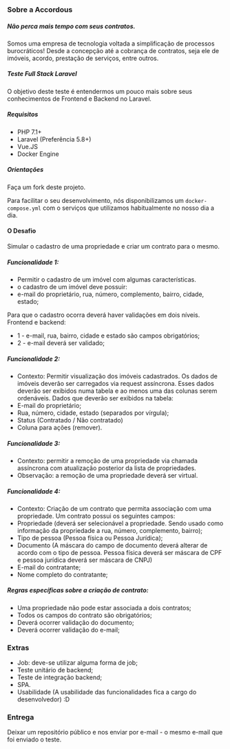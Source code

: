 ### Sobre a Accordous
##### Não perca mais tempo com seus contratos.
Somos uma empresa de tecnologia voltada a simplificação de processos burocráticos! Desde a concepção até a cobrança de contratos, seja ele de imóveis, acordo, prestação de serviços, entre outros.


##### Teste Full Stack Laravel
O objetivo deste teste é entendermos um pouco mais sobre seus conhecimentos de Frontend e Backend no Laravel.

##### Requisitos
- PHP 7.1+
- Laravel (Preferência 5.8+)
- Vue.JS
- Docker Engine

##### Orientações
Faça um fork deste projeto.

Para facilitar o seu desenvolvimento, nós disponibilizamos um ``docker-compose.yml`` com o serviços que utilizamos habitualmente no nosso dia a dia.

#### O Desafio
Simular o cadastro de uma propriedade e criar um contrato para o mesmo.

##### Funcionalidade 1:
  - Permitir o cadastro de um imóvel com algumas características. 
  - o cadastro de um imóvel deve possuir:
  - e-mail do proprietário, rua, número, complemento, bairro, cidade, estado;

Para que o cadastro ocorra deverá haver validações em dois níveis. Frontend e backend:
- 1 - e-mail, rua, bairro, cidade e estado são campos obrigatórios;
- 2 - e-mail deverá ser validado;

##### Funcionalidade 2:
  - Contexto: Permitir visualização dos imóveis cadastrados.
    Os dados de imóveis deverão ser carregados via request assíncrona. Esses dados deverão ser exibidos numa tabela e ao menos uma das colunas serem ordenáveis.
    Dados que deverão ser exibidos na tabela:
  - E-mail do proprietário;
  - Rua, número, cidade, estado (separados por vírgula);
  - Status (Contratado / Não contratado)
  - Coluna para ações (remover).

##### Funcionalidade 3:
  - Contexto: permitir a remoção de uma propriedade via chamada assíncrona com atualização posterior da lista de propriedades.
  - Observação: a remoção de uma propriedade deverá ser virtual.

##### Funcionalidade 4:
  - Contexto: Criação de um contrato que permita associação com uma propriedade. Um contrato possui os seguintes campos:
  - Propriedade (deverá ser selecionável a propriedade. Sendo usado como informação da propriedade a rua, número, complemento, bairro);
  - Tipo de pessoa (Pessoa física ou Pessoa Jurídica);
  - Documento (A máscara do campo de documento deverá alterar de acordo com o tipo de pessoa. Pessoa física deverá ser máscara de CPF e pessoa jurídica deverá ser máscara de CNPJ)
  - E-mail do contratante;
  - Nome completo do contratante;

##### Regras específicas sobre a criação de contrato:
- Uma propriedade não pode estar associada a dois contratos;
- Todos os campos do contrato são obrigatórios;
- Deverá ocorrer validação do documento;
- Deverá ocorrer validação do e-mail;


### Extras
- Job: deve-se utilizar alguma forma de job;
- Teste unitário de backend;
- Teste de integração backend;
- SPA.
- Usabilidade (A usabilidade das funcionalidades fica a cargo do desenvolvedor) :D


### Entrega
Deixar um repositório público e nos enviar por e-mail - o mesmo e-mail que foi enviado o teste.